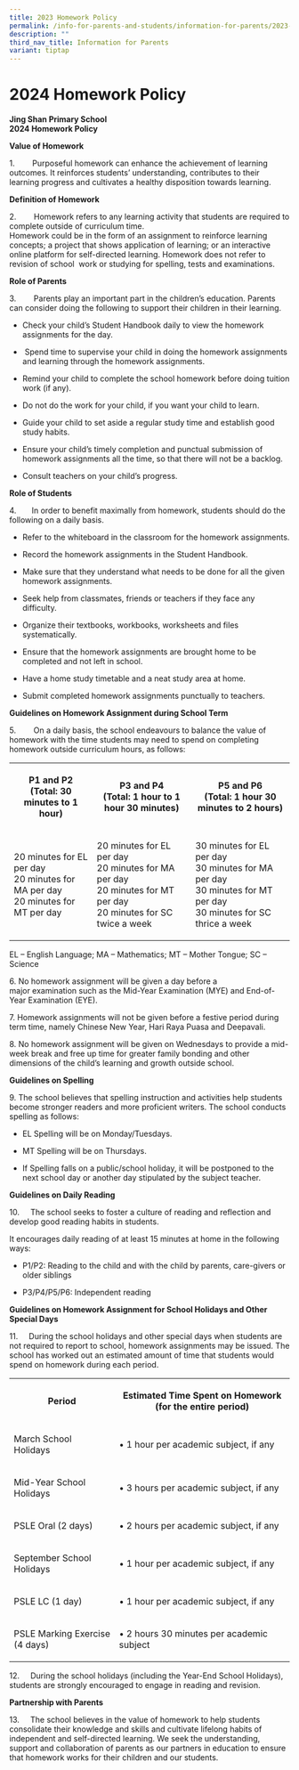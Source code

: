```yaml
---
title: 2023 Homework Policy
permalink: /info-for-parents-and-students/information-for-parents/2023-homework-policy/
description: ""
third_nav_title: Information for Parents
variant: tiptap
---
```

<h1><strong>2024 Homework Policy</strong></h1><p><strong>Jing Shan Primary School</strong><br><strong>2024 Homework Policy</strong></p><p><strong>Value of Homework</strong></p><p>1.&nbsp;&nbsp;&nbsp;&nbsp;&nbsp;&nbsp;&nbsp;&nbsp;Purposeful homework can enhance the achievement of learning outcomes. It reinforces students’&nbsp;understanding, contributes to their learning progress and cultivates a healthy disposition towards learning.</p><p><strong>Definition of Homework</strong></p><p>2.&nbsp;&nbsp;&nbsp;&nbsp;&nbsp;&nbsp;&nbsp;&nbsp;Homework refers to any learning activity that students are required to complete outside of curriculum time.<br>Homework could be in the form of an assignment to reinforce learning concepts; a project that shows application of learning; or an interactive online&nbsp;platform&nbsp;for self-directed learning. Homework does not refer to revision of school&nbsp;&nbsp;work or studying for spelling, tests and examinations.</p><p><strong>Role of Parents</strong></p><p>3.&nbsp;&nbsp;&nbsp;&nbsp;&nbsp;&nbsp;&nbsp;&nbsp;Parents play an important part in the children’s&nbsp;education. Parents can consider doing the following to support&nbsp;their children in&nbsp;their&nbsp;learning.</p><ul data-tight="true" class="tight"><li><p>Check your child’s Student Handbook daily to view the homework assignments for the day.</p></li><li><p>&nbsp;Spend time to supervise your child in doing the homework assignments and learning through the&nbsp;homework assignments.</p></li><li><p>Remind your child to complete the school homework before doing tuition work (if any).</p></li><li><p>Do not do the work for your child, if you want your child to learn.</p></li><li><p>Guide your child to set aside a regular study time and establish good study habits.</p></li><li><p>Ensure your child’s timely completion and punctual submission of homework assignments all the time, so that&nbsp;there will not be a backlog.</p></li><li><p>Consult teachers on your child’s progress.</p></li></ul><p><strong>Role of Students</strong></p><p>4.&nbsp;&nbsp;&nbsp;&nbsp;&nbsp;&nbsp;&nbsp;In order to benefit maximally from&nbsp;homework, students should do the following on a daily basis.</p><ul data-tight="true" class="tight"><li><p>Refer to the whiteboard in the classroom for the homework assignments.</p></li><li><p>Record the homework assignments in the Student Handbook.</p></li><li><p>Make sure that they understand what needs to be done for all the given homework assignments.</p></li><li><p>Seek help from classmates, friends or teachers if they face any difficulty.</p></li><li><p>Organize their textbooks, workbooks, worksheets and files systematically.</p></li><li><p>Ensure that the homework assignments are brought home to be completed and not left in school.</p></li><li><p>Have a home study timetable and a neat study area at home. &nbsp;</p></li><li><p>Submit completed homework assignments punctually to teachers.</p></li></ul><p><strong>Guidelines on Homework Assignment during School Term</strong></p><p>5.&nbsp;&nbsp;&nbsp;&nbsp;&nbsp;&nbsp;&nbsp;&nbsp;On a daily basis, the&nbsp;school endeavours to balance the value of homework with the time students may need to&nbsp;spend on completing homework outside curriculum hours, as follows:</p><table><tbody><tr><th rowspan="1" colspan="1"><p><strong>P1 and P2<br>(Total: 30 minutes to 1 hour)</strong></p></th><th rowspan="1" colspan="1"><p><strong>P3 and P4<br>(Total: 1 hour to 1 hour 30 minutes)</strong></p></th><th rowspan="1" colspan="1"><p><strong>P5 and P6<br>(Total: 1 hour 30 minutes to 2 hours)</strong></p></th></tr><tr><td rowspan="1" colspan="1"><p>20 minutes for EL per day<br>20 minutes for MA per day<br>20 minutes for MT per day</p></td><td rowspan="1" colspan="1"><p>20 minutes for EL per day<br>20 minutes for MA per day<br>20 minutes for MT per day<br>20 minutes for SC twice a week</p></td><td rowspan="1" colspan="1"><p>30 minutes for EL per day<br>30 minutes for MA per day<br>30 minutes for MT per day<br>30 minutes for SC thrice a week</p></td></tr></tbody></table><p> EL – English Language; MA – Mathematics; MT – Mother Tongue; SC – Science</p><p>6.&nbsp;No homework assignment will be given a day before a major&nbsp;examination&nbsp;such as the Mid-Year Examination (MYE) and End-of-Year Examination (EYE).</p><p>7.&nbsp;Homework assignments will not be given before a festive period during term time, namely Chinese New Year,&nbsp;Hari Raya Puasa and Deepavali.</p><p>8.&nbsp;No homework assignment will be given on Wednesdays to provide a mid-week break and free up time for&nbsp;greater family bonding and other dimensions of the child’s learning and growth outside school.</p><p><strong>Guidelines on Spelling</strong></p><p>9.&nbsp;The school believes that spelling instruction and activities help students become stronger readers and more&nbsp;proficient writers. The school conducts spelling as follows:</p><ul data-tight="true" class="tight"><li><p>EL Spelling will be on Monday/Tuesdays.</p></li><li><p>MT Spelling will be on Thursdays.</p></li><li><p>If Spelling falls on a public/school holiday, it will be postponed to the next school day or another day&nbsp;stipulated by the subject teacher.</p></li></ul><p><strong>Guidelines on Daily Reading</strong></p><p>10.&nbsp;&nbsp;&nbsp;&nbsp;&nbsp;The school seeks to foster a culture of reading and reflection and develop good reading habits in students.</p><p>It encourages daily reading of at least 15 minutes at home in the following ways:</p><ul data-tight="true" class="tight"><li><p>P1/P2: Reading to the child and with the child by parents, care-givers or older siblings</p></li><li><p>P3/P4/P5/P6: Independent reading</p></li></ul><p><strong>Guidelines on Homework Assignment for School Holidays and Other Special Days</strong></p><p>11.&nbsp;&nbsp;&nbsp;&nbsp;&nbsp;During the school holidays and other special days when students are not required to report to school,&nbsp;homework assignments may be issued. The school has worked out an estimated amount of time that students would spend on homework during each period.</p><table><tbody><tr><th rowspan="1" colspan="1"><p><strong>Period</strong></p></th><th rowspan="1" colspan="1"><p><strong>Estimated Time Spent on Homework (for the entire period)</strong></p></th></tr><tr><td rowspan="1" colspan="1"><p>March School Holidays</p></td><td rowspan="1" colspan="1"><p>• 1 hour per academic subject, if any</p></td></tr><tr><td rowspan="1" colspan="1"><p>Mid-Year School Holidays</p></td><td rowspan="1" colspan="1"><p>• 3 hours per academic subject, if any</p></td></tr><tr><td rowspan="1" colspan="1"><p>PSLE Oral (2 days)</p></td><td rowspan="1" colspan="1"><p>• 2 hours per academic subject, if any</p></td></tr><tr><td rowspan="1" colspan="1"><p>September School Holidays</p></td><td rowspan="1" colspan="1"><p>• 1 hour per academic subject, if any</p></td></tr><tr><td rowspan="1" colspan="1"><p>PSLE LC (1 day)</p></td><td rowspan="1" colspan="1"><p>• 1 hour per academic subject, if any</p></td></tr><tr><td rowspan="1" colspan="1"><p>PSLE Marking Exercise (4 days)</p></td><td rowspan="1" colspan="1"><p>• 2 hours 30 minutes per academic subject</p></td></tr></tbody></table><p>12.&nbsp;&nbsp;&nbsp;&nbsp;&nbsp;During the school holidays (including the Year-End School Holidays), students are strongly encouraged to engage in reading and revision.</p><p><strong>Partnership with Parents</strong></p><p>13.&nbsp;&nbsp;&nbsp;&nbsp;&nbsp;The school believes in the value of homework to help students consolidate their knowledge and skills and cultivate lifelong habits of independent and self-directed learning. We seek the understanding, support and collaboration of parents as our partners in education to ensure that homework works for their children and our students.</p>
